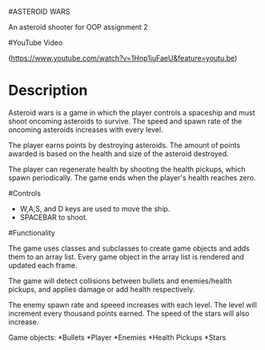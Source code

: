 #ASTEROID WARS

An asteroid shooter for OOP assignment 2

#YouTube Video

(https://www.youtube.com/watch?v=1Hnp1juFaeU&feature=youtu.be)  

# Description
Asteroid wars is a game in which the player controls a spaceship and must shoot oncoming asteroids to survive. The speed and spawn rate of the oncoming asteroids increases with every level.

The player earns points by destroying asteroids. The amount of points awarded is based on the health and size of the asteroid destroyed.

The player can regenerate health by shooting the health pickups, which spawn periodically. The game ends when the player's health reaches zero.


#Controls

* W,A,S, and D keys are used to move the ship.
* SPACEBAR to shoot.

#Functionality

The game uses classes and subclasses to create game objects and adds them to an array list. Every game object in the array list is rendered and updated each frame.

The game will detect collisions between bullets and enemies/health pickups, and applies damage or add health respectively.

The enemy spawn rate and speeed increases with each level. The level will increment every thousand points earned. The speed of the stars will also increase.



Game objects:
*Bullets
*Player
*Enemies
*Health Pickups
*Stars
